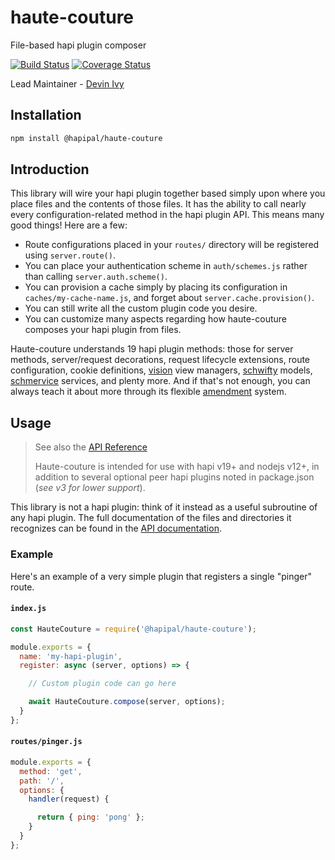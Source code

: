 # haute-couture

File-based hapi plugin composer

[![Build Status](https://travis-ci.com/hapipal/haute-couture.svg?branch=main)](https://travis-ci.com/hapipal/haute-couture) [![Coverage Status](https://coveralls.io/repos/hapipal/haute-couture/badge.svg?branch=main&service=github)](https://coveralls.io/github/hapipal/haute-couture?branch=main)

Lead Maintainer - [Devin Ivy](https://github.com/devinivy)

## Installation
```sh
npm install @hapipal/haute-couture
```

## Introduction
This library will wire your hapi plugin together based simply upon where you place files and the contents of those files.  It has the ability to call nearly every configuration-related method in the hapi plugin API.  This means many good things!  Here are a few:

 - Route configurations placed in your `routes/` directory will be registered using `server.route()`.
 - You can place your authentication scheme in `auth/schemes.js` rather than calling `server.auth.scheme()`.
 - You can provision a cache simply by placing its configuration in `caches/my-cache-name.js`, and forget about `server.cache.provision()`.
 - You can still write all the custom plugin code you desire.
 - You can customize many aspects regarding how haute-couture composes your hapi plugin from files.

Haute-couture understands 19 hapi plugin methods: those for server methods, server/request decorations, request lifecycle extensions, route configuration, cookie definitions, [vision](https://github.com/hapijs/vision) view managers, [schwifty](https://github.com/hapipal/schwifty) models, [schmervice](https://github.com/hapipal/schmervice) services, and plenty more.  And if that's not enough, you can always teach it about more through its flexible [amendment](API.md#await-hautecouturecomposeserver-options-composeoptions) system.

## Usage
> See also the [API Reference](API.md)
>
> Haute-couture is intended for use with hapi v19+ and nodejs v12+, in addition to several optional peer hapi plugins noted in package.json (_see v3 for lower support_).

This library is not a hapi plugin: think of it instead as a useful subroutine of any hapi plugin.  The full documentation of the files and directories it recognizes can be found in the [API documentation](API.md#files-and-directories).

### Example
Here's an example of a very simple plugin that registers a single "pinger" route.

#### `index.js`
```js
const HauteCouture = require('@hapipal/haute-couture');

module.exports = {
  name: 'my-hapi-plugin',
  register: async (server, options) => {

    // Custom plugin code can go here

    await HauteCouture.compose(server, options);
  }
};
```

#### `routes/pinger.js`
```js
module.exports = {
  method: 'get',
  path: '/',
  options: {
    handler(request) {

      return { ping: 'pong' };
    }
  }
};
```
